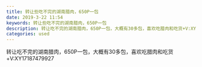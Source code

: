 ```yaml
---
title: 转让些吃不完的湖南腊肉，650P一包
date: 2019-3-22 11:54
keywords: 转让些吃不完的湖南腊肉，650P一包
description: 转让吃不完的湖南腊肉，650P一包，大概有30多包，喜欢吃腊肉和吃货+V:XY17187479927
categories: used
---
```

<td class="t_f" id="postmessage_3280391">

转让吃不完的湖南腊肉，650P一包，大概有30多包，喜欢吃腊肉和吃货+V:XY17187479927<br/>
<img alt="" border="0" class="zoom" data-cf-modified-af55a024026cb2199f6a5a8a-="" file="http://www.flw.ph/data/appbyme/upload/image/201903/22/5h7c4MFafyEB.jpg" id="aimg_V5LTL" lazyloadthumb="1" onclick="" onmouseover="" src="http://www.flw.ph/data/appbyme/upload/image/201903/22/5h7c4MFafyEB.jpg"/><br/>
<img alt="" border="0" class="zoom" data-cf-modified-af55a024026cb2199f6a5a8a-="" file="http://www.flw.ph/data/appbyme/upload/image/201903/22/LykbAASPs4yZ.jpg" id="aimg_c5o8x" lazyloadthumb="1" onclick="" onmouseover="" src="http://www.flw.ph/data/appbyme/upload/image/201903/22/LykbAASPs4yZ.jpg"/><br/>
<img alt="" border="0" class="zoom" data-cf-modified-af55a024026cb2199f6a5a8a-="" file="http://www.flw.ph/data/appbyme/upload/image/201903/22/wMve56DkQIFy.jpg" id="aimg_iBUl3" lazyloadthumb="1" onclick="" onmouseover="" src="http://www.flw.ph/data/appbyme/upload/image/201903/22/wMve56DkQIFy.jpg"/><br/>
</td>
